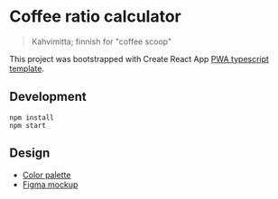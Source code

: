 # Coffee ratio calculator

> Kahvimitta; finnish for "coffee scoop"

This project was bootstrapped with Create React App [PWA typescript template](https://cra.link/PWA).

## Development

```
npm install
npm start
```

## Design

- [Color palette][color]
- [Figma mockup][figma]


[color]: https://colorbox.io/?c0=%26p%24s%24%3D7%26p%24h%24st%24%3D30%26p%24h%24e%24%3D30%26p%24h%24c%24%3Deqi%26p%24sa%24st%24%3D0.05%26p%24sa%24e%24%3D0.5%26p%24sa%24r%24%3D1%26p%24sa%24c%24%3Deqi%26p%24b%24st%24%3D1%26p%24b%24e%24%3D0.25%26p%24b%24c%24%3Dl%26o%24n%24%3DNew+Color+Copy%26o%24ro%24%3Dcw%26o%24ms%24%3D0%2C1&c1=%26p%24s%24%3D3%26p%24h%24st%24%3D38%26p%24h%24e%24%3D39%26p%24h%24c%24%3Deqo%26p%24sa%24st%24%3D0.04%26p%24sa%24e%24%3D0.7%26p%24sa%24r%24%3D1%26p%24sa%24c%24%3Deqo%26p%24b%24st%24%3D1%26p%24b%24e%24%3D0.05%26p%24b%24c%24%3Dl%26o%24n%24%3DNew+Color%26o%24ro%24%3Dcw%26o%24ms%24%3D0%2C1%26o%24lockHex%24%3D%23ffa500
[figma]: https://www.figma.com/file/VVjtBOBTGa18Gy8hGajcmy/Untitled?node-id=0%3A1&t=QdwR8Cs0n5KtMWK6-1